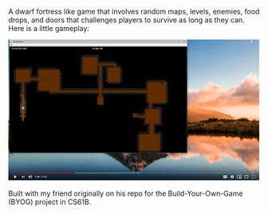 A dwarf fortress like game that involves random maps, levels, enemies, food drops, and doors that challenges players to survive as long as they can. Here is a little gameplay:

[![video ref](thumbnail.PNG)](https://www.youtube.com/watch?v=zXmkvDm4i4A)

Built with my friend originally on his repo for the Build-Your-Own-Game (BYOG) project in CS61B.
